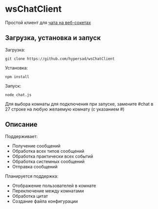 # wsChatClient
Простой клиент для [чата на веб-сокетах](sinair.ru/chat)

## Загрузка, установка и запуск
Загрузка:

`git clone https://github.com/hypersad/wsChatClient`

Установка:

`npm install`

Запуск:

`node chat.js`

Для выбора комнаты для подключения при запуске, замените #chat в 27 строке на любую желаемую комнату (с указанием #)

## Описание

Поддерживает:
* Получение сообщений
* Обработка всех типов сообщений
* Обработка практически всех событий
* Обработка системных сообщений
* Отправка сообщений

Планируется поддержка:
* Отображение пользователей в комнате
* Переключение между комнатами
* Обработка цитат
* Создание файла конфигурации

